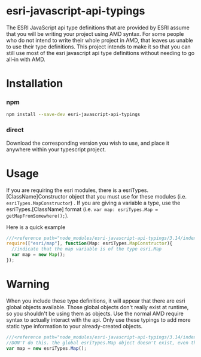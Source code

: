 # esri-javascript-api-typings
The ESRI JavaScript api type definitions that are provided by ESRI assume that you will be writing your project using AMD syntax. For some people who do not intend to write their whole project in AMD, that leaves us unable to use their type definitions. This project intends to make it so that you can still use most of the esri javascript api type definitions without needing to go all-in with AMD.

# Installation

### npm
```bash
npm install --save-dev esri-javascript-api-typings
```

### direct
Download the corresponding version you wish to use, and place it anywhere within your typescript project. 


# Usage

If you are requiring the esri modules, there is a esriTypes.[ClassName]Constructor object that you must use for these modules (i.e. `esriTypes.MapConstructor`) . If you are giving a variable a type, use the esriTypes.[ClassName] format (i.e. `var map: esriTypes.Map = getMapFromSomewhere();`). 

Here is a quick example

```TypeScript
///<reference path="node_modules/esri-javascript-api-typings/3.14/index.d.ts" />
require(["esri/map"], function(Map: esriTypes.MapConstructor){
  //indicate that the map variable is of the type esri.Map
  var map = new Map();
});
```

# Warning

When you include these type definitions, it will appear that there are esri global objects available. Those global objects don't really exist at runtime, so you shouldn't be using them as objects. Use the normal AMD require syntax to actually interact with the api. Only use these typings to add more static type information to your already-created objects.

```TypeScript
///<reference path="node_modules/esri-javascript-api-typings/3.14/index.d.ts" />
//DON'T do this. the global esriTypes.Map object doesn't exist, even though this will not fail compilation.
var map = new esriTypes.Map();

```
